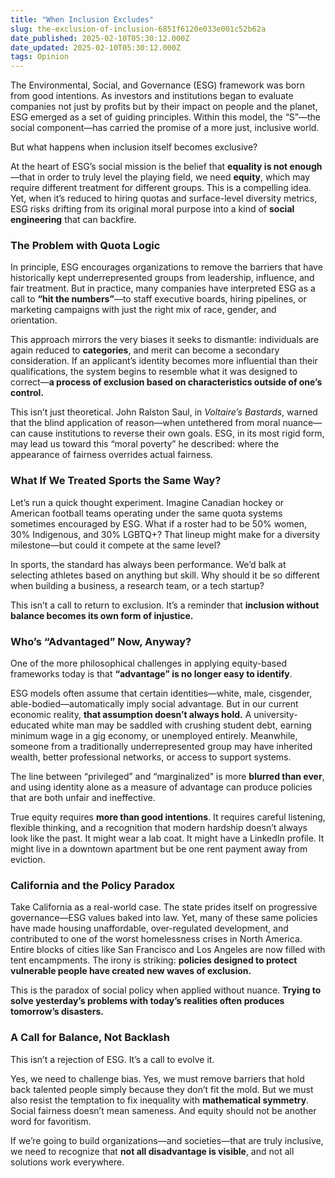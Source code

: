 ```yaml
---
title: "When Inclusion Excludes"
slug: the-exclusion-of-inclusion-6851f6120e033e001c52b62a
date_published: 2025-02-10T05:30:12.000Z
date_updated: 2025-02-10T05:30:12.000Z
tags: Opinion
---
```


The Environmental, Social, and Governance (ESG) framework was born from good intentions. As investors and institutions began to evaluate companies not just by profits but by their impact on people and the planet, ESG emerged as a set of guiding principles. Within this model, the “S”—the social component—has carried the promise of a more just, inclusive world.

But what happens when inclusion itself becomes exclusive?

At the heart of ESG’s social mission is the belief that **equality is not enough**—that in order to truly level the playing field, we need **equity**, which may require different treatment for different groups. This is a compelling idea. Yet, when it’s reduced to hiring quotas and surface-level diversity metrics, ESG risks drifting from its original moral purpose into a kind of **social engineering** that can backfire.

### **The Problem with Quota Logic**

In principle, ESG encourages organizations to remove the barriers that have historically kept underrepresented groups from leadership, influence, and fair treatment. But in practice, many companies have interpreted ESG as a call to **“hit the numbers”**—to staff executive boards, hiring pipelines, or marketing campaigns with just the right mix of race, gender, and orientation.

This approach mirrors the very biases it seeks to dismantle: individuals are again reduced to **categories**, and merit can become a secondary consideration. If an applicant’s identity becomes more influential than their qualifications, the system begins to resemble what it was designed to correct—**a process of exclusion based on characteristics outside of one’s control.**

This isn’t just theoretical. John Ralston Saul, in *Voltaire’s Bastards*, warned that the blind application of reason—when untethered from moral nuance—can cause institutions to reverse their own goals. ESG, in its most rigid form, may lead us toward this “moral poverty” he described: where the appearance of fairness overrides actual fairness.

### **What If We Treated Sports the Same Way?**

Let’s run a quick thought experiment. Imagine Canadian hockey or American football teams operating under the same quota systems sometimes encouraged by ESG. What if a roster had to be 50% women, 30% Indigenous, and 30% LGBTQ+? That lineup might make for a diversity milestone—but could it compete at the same level?

In sports, the standard has always been performance. We’d balk at selecting athletes based on anything but skill. Why should it be so different when building a business, a research team, or a tech startup?

This isn’t a call to return to exclusion. It’s a reminder that **inclusion without balance becomes its own form of injustice.**

### **Who’s “Advantaged” Now, Anyway?**

One of the more philosophical challenges in applying equity-based frameworks today is that **“advantage” is no longer easy to identify**.

ESG models often assume that certain identities—white, male, cisgender, able-bodied—automatically imply social advantage. But in our current economic reality, **that assumption doesn’t always hold.** A university-educated white man may be saddled with crushing student debt, earning minimum wage in a gig economy, or unemployed entirely. Meanwhile, someone from a traditionally underrepresented group may have inherited wealth, better professional networks, or access to support systems.

The line between “privileged” and “marginalized” is more **blurred than ever**, and using identity alone as a measure of advantage can produce policies that are both unfair and ineffective.

True equity requires **more than good intentions**. It requires careful listening, flexible thinking, and a recognition that modern hardship doesn’t always look like the past. It might wear a lab coat. It might have a LinkedIn profile. It might live in a downtown apartment but be one rent payment away from eviction.

### **California and the Policy Paradox**

Take California as a real-world case. The state prides itself on progressive governance—ESG values baked into law. Yet, many of these same policies have made housing unaffordable, over-regulated development, and contributed to one of the worst homelessness crises in North America. Entire blocks of cities like San Francisco and Los Angeles are now filled with tent encampments. The irony is striking: **policies designed to protect vulnerable people have created new waves of exclusion.**

This is the paradox of social policy when applied without nuance. **Trying to solve yesterday’s problems with today’s realities often produces tomorrow’s disasters.**

### **A Call for Balance, Not Backlash**

This isn’t a rejection of ESG. It’s a call to evolve it.

Yes, we need to challenge bias. Yes, we must remove barriers that hold back talented people simply because they don’t fit the mold. But we must also resist the temptation to fix inequality with **mathematical symmetry**. Social fairness doesn’t mean sameness. And equity should not be another word for favoritism.

If we’re going to build organizations—and societies—that are truly inclusive, we need to recognize that **not all disadvantage is visible**, and not all solutions work everywhere.
